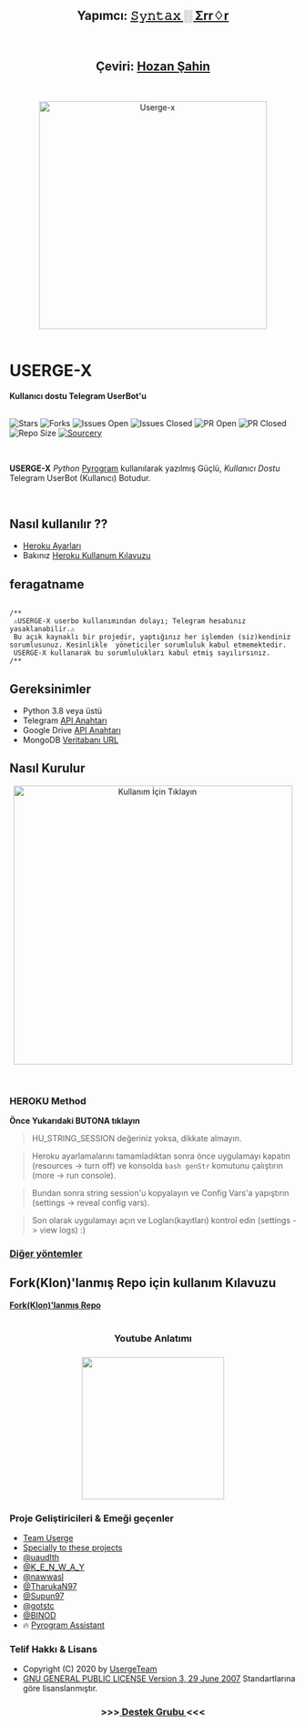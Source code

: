 <h2 align="center"><b>Yapımcı: <a href="https://telegram.dog/deleteduser420">𝚂𝚢𝚗𝚝𝚊𝚡 ░ Σrr♢r</a></b></h2>
<br>
<h2 align="center"><b>Çeviri: <a href="https://telegram.dog/hozansahin">Hozan Şahin</a></b></h2>
<br>
<p align="center">
    <a href="https://github.com/code-rgb/USERGE-X"><img src="https://i.imgur.com/53mdl2v.png" alt="Userge-x" width=400px></a>
    <br>
    <br>
</p>

<h1>USERGE-X</h1>
<b>Kullanıcı dostu Telegram UserBot'u</b>
<br>
<br>

![Stars](https://img.shields.io/github/stars/code-rgb/USERGE-X)
![Forks](https://img.shields.io/github/forks/code-rgb/USERGE-X)
![Issues Open](https://img.shields.io/github/issues/code-rgb/USERGE-X)
![Issues Closed](https://img.shields.io/github/issues-closed/code-rgb/USERGE-X)
![PR Open](https://img.shields.io/github/issues-pr/code-rgb/USERGE-X)
![PR Closed](https://img.shields.io/github/issues-pr-closed/code-rgb/USERGE-X)
![Repo Size](https://img.shields.io/github/repo-size/code-rgb/USERGE-X)
[![Sourcery](https://img.shields.io/badge/Sourcery-enabled-brightgreen)](https://sourcery.ai)

<br>

 **USERGE-X** _Python_ [Pyrogram](https://github.com/pyrogram/pyrogram) kullanılarak yazılmış Güçlü, _Kullanıcı Dostu_ Telegram UserBot (Kullanıcı) Botudur.
<br>

<br>

## Nasıl kullanılır ??

* [Heroku Ayarları](https://telegra.ph/Heroku-Vars-for-USERGE-X-08-25)
* Bakınız [Heroku Kullanum Kılavuzu](https://github.com/code-rgb/USERGE-X#how-to-deploy)


## feragatname

                
   ```

/**
    ⚠️USERGE-X userbo kullanımından dolayı; Telegram hesabınız yasaklanabilir.⚠️          
    Bu açık kaynaklı bir projedir, yaptığınız her işlemden (siz)kendiniz sorumlusunuz. Kesinlikle  yöneticiler sorumluluk kabul etmemektedir.
    USERGE-X kullanarak bu sorumlulukları kabul etmiş sayılırsınız.
/**
```


## Gereksinimler 

* Python 3.8 veya üstü
* Telegram [API Anahtarı](https://my.telegram.org/apps)
* Google Drive [API Anahtarı](https://console.developers.google.com/)
* MongoDB [Veritabanı URL](https://cloud.mongodb.com/)

## Nasıl Kurulur

<p align="center">
<a href = "https://heroku.com/deploy?template=https://github.com/code-rgb/USERGE-X/tree/alpha"><img src="https://telegra.ph/file/57c4edb389224c9cf9996.png" alt="Kullanım İçin Tıklayın" width="490px"></a></p>
<br>

<h3>HEROKU Method</h3>

<b>Önce Yukarıdaki BUTONA tıklayın</b> 

  > HU_STRING_SESSION değeriniz yoksa, dikkate almayın.
  
  >Heroku ayarlamalarını tamamladıktan sonra önce uygulamayı kapatın (resources -> turn off) ve konsolda `bash genStr` komutunu çalıştırın (more -> run console). 
  
  > Bundan sonra string session'u kopyalayın ve Config Vars'a yapıştırın (settings -> reveal config vars). 
  
  > Son olarak uygulamayı açın ve Logları(kayıtları) kontrol edin (settings -> view logs) :)

<h3><a href="https://telegra.ph/Other-Method-08-10">Diğer yöntemler</a></h3>


<h2>Fork(Klon)'lanmış Repo için kullanım Kılavuzu</h2>
<a href="https://telegra.ph/Upstream-Userge-Forked-Repo-Guide-07-04"><b>Fork(Klon)'lanmış Repo</b></a>
<br>
<br>

<h3 align="center">Youtube Anlatımı<h3>
<p align="center"><a href="https://youtu.be/M4T_BJvFqkc"><img src="https://i.imgur.com/VVgSk2m.png" width=250px></a>
</p>

### Proje Geliştiricileri & Emeği geçenler

* [Team Userge](https://github.com/UsergeTeam)
* [Specially to these projects](https://github.com/UsergeTeam/Userge#inspiration-)
* [@uaudIth](https://t.me/uaudIth)
* [@K_E_N_W_A_Y](https://t.me/K_E_N_W_A_Y)
* [@nawwasl](https://t.me/nawwasl)
* [@TharukaN97](https://t.me/TharukaN97)
* [@Supun97](https://t.me/Supun97)
* [@gotstc](https://t.me/gotstc)
* [@BINOD](https://t.me/binod)
* 🔥 [Pyrogram Assistant](https://github.com/pyrogram/assistant)

### Telif Hakkı & Lisans 

* Copyright (C) 2020 by [UsergeTeam](https://github.com/UsergeTeam) 
* [GNU GENERAL PUBLIC LICENSE Version 3, 29 June 2007](https://github.com/code-rgb/Userge/blob/master/LICENSE) Standartlarına göre lisanslanmıştır.



<h3 align="center"> >>><a href="https://telegram.dog/x_xtests">  Destek Grubu  </a><<< </h3>
